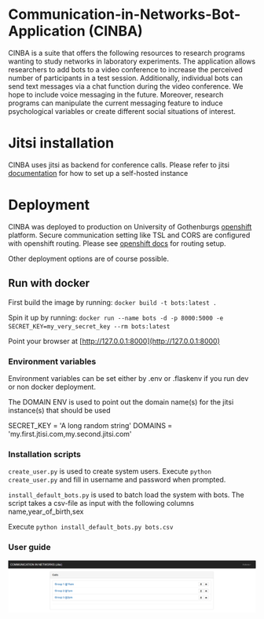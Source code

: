 # Communication-in-Networks-Bot-Application (CINBA)
CINBA is a suite that offers the following resources to research programs wanting to study networks in laboratory experiments.
The application allows researchers to add bots to a video conference to increase the perceived number of participants in a test session. Additionally, individual bots can send text messages via a chat function during the video conference. 
We hope to include voice messaging in the future. Moreover, research programs can manipulate the current messaging feature to induce psychological variables or create different social situations of interest.

# Jitsi installation
CINBA uses jitsi as backend for conference calls. Please refer to jitsi [documentation](https://jitsi.github.io/handbook/docs/devops-guide/) for how to set up a self-hosted instance 


# Deployment
CINBA was deployed to production on University of Gothenburgs 
[openshift](https://www.redhat.com/en/technologies/cloud-computing/openshift)
platform. Secure communication setting like TSL and CORS are configured with openshift routing. Please see 
[openshift docs](https://docs.openshift.com/container-platform/4.1/networking/routes/secured-routes.html) for routing 
setup. 

Other deployment options are of course possible.


## Run with docker

First build the image by running: 
`docker build -t bots:latest .`

Spin it up by running: 
`docker run --name bots -d -p 8000:5000 -e SECRET_KEY=my_very_secret_key --rm bots:latest`

Point your browser at [http://127.0.0.1:8000](http://127.0.0.1:8000)

### Environment variables 
Environment variables can be set either by .env or .flaskenv if you run dev or non docker deployment. 

The DOMAIN ENV is used to point out the domain name(s) for the jitsi instance(s) that should be used
 
SECRET_KEY = 'A long random string'
DOMAINS = 'my.first.jtisi.com,my.second.jitsi.com'

### Installation scripts 
`create_user.py` is used to create system users.
Execute `python create_user.py` and fill in username and password when prompted. 

`install_default_bots.py` is used to batch load the system with bots. The script takes a csv-file as input with the following columns
name,year_of_birth,sex 

Execute `python install_default_bots.py bots.csv`
 
### User guide 
![Main window](/screenshots/main.png)



